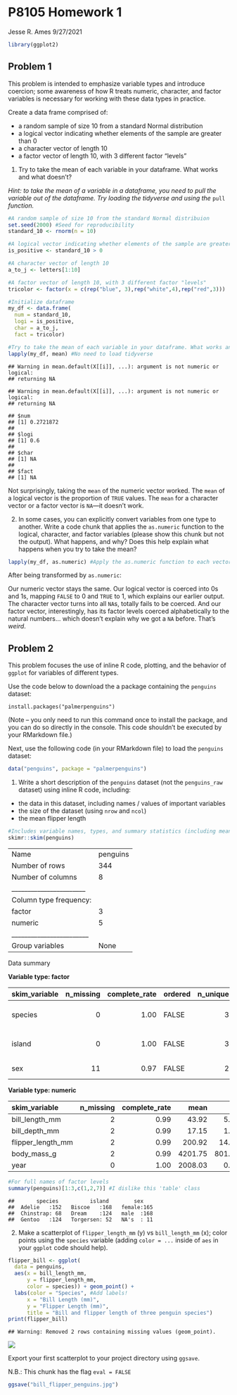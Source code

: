 P8105 Homework 1
================
Jesse R. Ames
9/27/2021

``` r
library(ggplot2)
```

## Problem 1

This problem is intended to emphasize variable types and introduce
coercion; some awareness of how R treats numeric, character, and factor
variables is necessary for working with these data types in practice.

Create a data frame comprised of:

-   a random sample of size 10 from a standard Normal distribution
-   a logical vector indicating whether elements of the sample are
    greater than 0
-   a character vector of length 10
-   a factor vector of length 10, with 3 different factor “levels”

1.  Try to take the mean of each variable in your dataframe. What works
    and what doesn’t?

*Hint: to take the mean of a variable in a dataframe, you need to pull
the variable out of the dataframe. Try loading the tidyverse and using
the* `pull` *function.*

``` r
#A random sample of size 10 from the standard Normal distribuion
set.seed(2000) #Seed for reproducibility
standard_10 <- rnorm(n = 10)

#A logical vector indicating whether elements of the sample are greater than 0
is_positive <- standard_10 > 0

#A character vector of length 10
a_to_j <- letters[1:10]

#A factor vector of length 10, with 3 different factor "levels"
tricolor <- factor(x = c(rep("blue", 3),rep("white",4),rep("red",3)))

#Initialize dataframe
my_df <- data.frame(
  num = standard_10,
  logi = is_positive,
  char = a_to_j,
  fact = tricolor)

#Try to take the mean of each variable in your dataframe. What works and what doesn’t?
lapply(my_df, mean) #No need to load tidyverse
```

    ## Warning in mean.default(X[[i]], ...): argument is not numeric or logical:
    ## returning NA

    ## Warning in mean.default(X[[i]], ...): argument is not numeric or logical:
    ## returning NA

    ## $num
    ## [1] 0.2721872
    ## 
    ## $logi
    ## [1] 0.6
    ## 
    ## $char
    ## [1] NA
    ## 
    ## $fact
    ## [1] NA

Not surprisingly, taking the `mean` of the numeric vector worked. The
`mean` of a logical vector is the proportion of `TRUE` values. The
`mean` for a character vector or a factor vector is `NA`—it doesn’t
work.

2.  In some cases, you can explicitly convert variables from one type to
    another. Write a code chunk that applies the `as.numeric` function
    to the logical, character, and factor variables (please show this
    chunk but not the output). What happens, and why? Does this help
    explain what happens when you try to take the mean?

``` r
lapply(my_df, as.numeric) #Apply the as.numeric function to each vector in the list
```

After being transformed by `as.numeric`:

Our numeric vector stays the same. Our logical vector is coerced into 0s
and 1s, mapping `FALSE` to 0 and `TRUE` to 1, which explains our earlier
output. The character vector turns into all `NA`s, totally fails to be
coerced. And our factor vector, interestingly, has its factor levels
coerced alphabetically to the natural numbers… which doesn’t explain why
we got a `NA` before. That’s *weird*.

## Problem 2

This problem focuses the use of inline R code, plotting, and the
behavior of `ggplot` for variables of different types.

Use the code below to download the a package containing the `penguins`
dataset:

    install.packages("palmerpenguins")

(Note – you only need to run this command once to install the package,
and you can do so directly in the console. This code shouldn’t be
executed by your RMarkdown file.)

Next, use the following code (in your RMarkdown file) to load the
`penguins` dataset:

``` r
data("penguins", package = "palmerpenguins")
```

1.  Write a short description of the `penguins` dataset (not the
    `penguins_raw` dataset) using inline R code, including:

-   the data in this dataset, including names / values of important
    variables
-   the size of the dataset (using `nrow` and `ncol`)
-   the mean flipper length

``` r
#Includes variable names, types, and summary statistics (including mean flipper length) as well as number of rows and columns
skimr::skim(penguins)
```

|                                                  |          |
|:-------------------------------------------------|:---------|
| Name                                             | penguins |
| Number of rows                                   | 344      |
| Number of columns                                | 8        |
| \_\_\_\_\_\_\_\_\_\_\_\_\_\_\_\_\_\_\_\_\_\_\_   |          |
| Column type frequency:                           |          |
| factor                                           | 3        |
| numeric                                          | 5        |
| \_\_\_\_\_\_\_\_\_\_\_\_\_\_\_\_\_\_\_\_\_\_\_\_ |          |
| Group variables                                  | None     |

Data summary

**Variable type: factor**

| skim\_variable | n\_missing | complete\_rate | ordered | n\_unique | top\_counts                 |
|:---------------|-----------:|---------------:|:--------|----------:|:----------------------------|
| species        |          0 |           1.00 | FALSE   |         3 | Ade: 152, Gen: 124, Chi: 68 |
| island         |          0 |           1.00 | FALSE   |         3 | Bis: 168, Dre: 124, Tor: 52 |
| sex            |         11 |           0.97 | FALSE   |         2 | mal: 168, fem: 165          |

**Variable type: numeric**

| skim\_variable      | n\_missing | complete\_rate |    mean |     sd |     p0 |     p25 |     p50 |    p75 |   p100 | hist  |
|:--------------------|-----------:|---------------:|--------:|-------:|-------:|--------:|--------:|-------:|-------:|:------|
| bill\_length\_mm    |          2 |           0.99 |   43.92 |   5.46 |   32.1 |   39.23 |   44.45 |   48.5 |   59.6 | ▃▇▇▆▁ |
| bill\_depth\_mm     |          2 |           0.99 |   17.15 |   1.97 |   13.1 |   15.60 |   17.30 |   18.7 |   21.5 | ▅▅▇▇▂ |
| flipper\_length\_mm |          2 |           0.99 |  200.92 |  14.06 |  172.0 |  190.00 |  197.00 |  213.0 |  231.0 | ▂▇▃▅▂ |
| body\_mass\_g       |          2 |           0.99 | 4201.75 | 801.95 | 2700.0 | 3550.00 | 4050.00 | 4750.0 | 6300.0 | ▃▇▆▃▂ |
| year                |          0 |           1.00 | 2008.03 |   0.82 | 2007.0 | 2007.00 | 2008.00 | 2009.0 | 2009.0 | ▇▁▇▁▇ |

``` r
#For full names of factor levels
summary(penguins)[1:3,c(1,2,7)] #I dislike this 'table' class
```

    ##       species          island        sex     
    ##  Adelie   :152   Biscoe   :168   female:165  
    ##  Chinstrap: 68   Dream    :124   male  :168  
    ##  Gentoo   :124   Torgersen: 52   NA's  : 11

2.  Make a scatterplot of `flipper_length_mm` (y) vs `bill_length_mm`
    (x); color points using the `species` variable (adding `color = ...`
    inside of `aes` in your `ggplot` code should help).

``` r
flipper_bill <- ggplot(
  data = penguins, 
  aes(x = bill_length_mm,
      y = flipper_length_mm,
      color = species)) + geom_point() +
  labs(color = "Species", #Add labels!
      x = "Bill Length (mm)",
      y = "Flipper Length (mm)",
      title = "Bill and flipper length of three penguin species")
print(flipper_bill)
```

    ## Warning: Removed 2 rows containing missing values (geom_point).

![](p8105_hw1_jra2186_files/figure-gfm/unnamed-chunk-4-1.png)<!-- -->

Export your first scatterplot to your project directory using `ggsave`.

N.B.: This chunk has the flag `eval = FALSE`

``` r
ggsave("bill_flipper_penguins.jpg")
```
